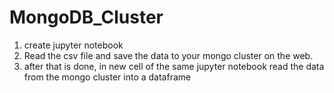 # MongoDB_Cluster
1. create jupyter notebook 
2. Read the csv file and save the data to your mongo cluster on the web. 
3. after that is done, in new cell of the same jupyter notebook read the data from the mongo cluster into a dataframe
